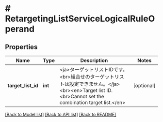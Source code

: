# # RetargetingListServiceLogicalRuleOperand

## Properties

Name | Type | Description | Notes
------------ | ------------- | ------------- | -------------
**target_list_id** | **int** | &lt;ja&gt;ターゲットリストIDです。&lt;br&gt;組合せのターゲットリストは設定できません。&lt;/ja&gt;&lt;br&gt;&lt;en&gt;Target list ID.&lt;br&gt;Cannot set the combination target list.&lt;/en&gt; | [optional] 

[[Back to Model list]](../../README.md#documentation-for-models) [[Back to API list]](../../README.md#documentation-for-api-endpoints) [[Back to README]](../../README.md)


